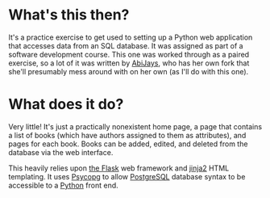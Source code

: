 # What's this then?
It's a practice exercise to get used to setting up a Python web application that accesses data from an SQL database. It was assigned as part of a software development course.
This one was worked through as a paired exercise, so a lot of it was written by [AbiJays](https://github.com/AbiJays), who has her own fork that she'll presumably mess around with on her own (as I'll do with this one).

# What does it do?
Very little! It's just a practically nonexistent home page, a page that contains a list of books (which have authors assigned to them as attributes), and pages for each book.
Books can be added, edited, and deleted from the database via the web interface.

This heavily relies upon [the Flask](https://palletsprojects.com/p/flask/) web framework and [jinja2](https://palletsprojects.com/p/jinja/) HTML templating. It uses [Psycopg](https://www.psycopg.org/) to allow [PostgreSQL](https://www.postgresql.org/) database syntax to be accessible to a [Python](https://www.python.org/) front end.
